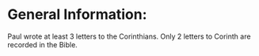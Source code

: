 # General Information:

Paul wrote at least 3 letters to the Corinthians. Only 2 letters to Corinth are recorded in the Bible.